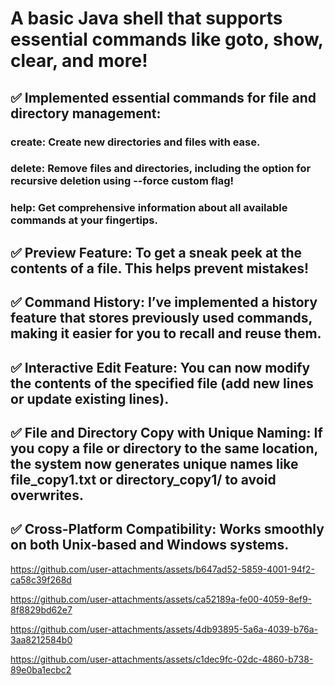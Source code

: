 # A basic Java shell that supports essential commands like goto, show, clear, and more!

## ✅ Implemented essential commands for file and directory management:
### create: Create new directories and files with ease.
### delete: Remove files and directories, including the option for recursive deletion using --force custom flag!
### help: Get comprehensive information about all available commands at your fingertips.

## ✅ Preview Feature: To get a sneak peek at the contents of a file. This helps prevent mistakes!
## ✅ Command History: I’ve implemented a history feature that stores previously used commands, making it easier for you to recall and reuse them.
## ✅ Interactive Edit Feature: You can now modify the contents of the specified file (add new lines or update existing lines).

## ✅ File and Directory Copy with Unique Naming: If you copy a file or directory to the same location, the system now generates unique names like file_copy1.txt or directory_copy1/ to avoid overwrites.
## ✅ Cross-Platform Compatibility: Works smoothly on both Unix-based and Windows systems.


https://github.com/user-attachments/assets/b647ad52-5859-4001-94f2-ca58c39f268d

https://github.com/user-attachments/assets/ca52189a-fe00-4059-8ef9-8f8829bd62e7

https://github.com/user-attachments/assets/4db93895-5a6a-4039-b76a-3aa8212584b0

https://github.com/user-attachments/assets/c1dec9fc-02dc-4860-b738-89e0ba1ecbc2
